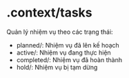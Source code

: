 # .context/tasks

Quản lý nhiệm vụ theo các trạng thái:
- planned/: Nhiệm vụ đã lên kế hoạch
- active/: Nhiệm vụ đang thực hiện
- completed/: Nhiệm vụ đã hoàn thành
- hold/: Nhiệm vụ bị tạm dừng 